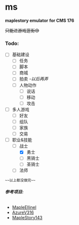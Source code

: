 # ms

**maplestory emulator** 
**for CMS 176**

~~只能进游戏逛街😓~~

### Todo:

- [ ] 基础建设
  - [ ] 任务
  - [ ] 脚本
  - [ ] 商城
  - [ ] 拍卖 *-以后再弄*
  - [ ] 人物动作
    - [ ] 说话
    - [ ] 移动
    - [ ] 攻击
- [ ] 多人游戏
  - [ ] 好友
  - [ ] 组队
  - [ ] 家族
  - [ ] 交易
- [ ] 职业&技能
  - [ ] 战士
    - [x] 勇士
    - [ ] 黑骑士
    - [ ] 圣骑士
  - [ ] 法师

`~~以上都没做完~~`

###### **参考项目:**

- [MapleEllinel](https://github.com/mechaviv/MapleEllinel-v203.4)
- [AzureV316](https://github.com/SoulGirlJP/AzureV316) 
- [MapleStory143](https://github.com/mimilewis/MapleStory143)



